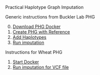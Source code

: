 Practical Haplotype Graph Imputation

Generic instructions from Buckler Lab PHG

0. [Download PHG Docker](https://bitbucket.org/bucklerlab/practicalhaplotypegraph/wiki/UserInstructions/CreatePHG_step0_main.md)
1. [Create PHG with Reference](https://bitbucket.org/bucklerlab/practicalhaplotypegraph/wiki/UserInstructions/CreatePHG_step1-2_main.md)
2. [Add Haplotypes](https://bitbucket.org/bucklerlab/practicalhaplotypegraph/wiki/UserInstructions/CreatePHG_step1-2_main.md)
3. [Run imputation](https://bitbucket.org/bucklerlab/practicalhaplotypegraph/wiki/UserInstructions/ImputeWithPHG_main.md)

Instructions for Wheat PHG

1. [Start Docker](https://github.com/TriticeaeToolbox/PHGv2/blob/main/imputation/start-docker.sh)
2. [Run imputation for VCF file](https://github.com/TriticeaeToolbox/PHGv2/blob/main/imputation/run-imputation.sh)
